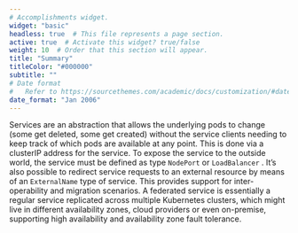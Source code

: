 ```yaml
---
# Accomplishments widget.
widget: "basic"  
headless: true  # This file represents a page section.
active: true  # Activate this widget? true/false
weight: 10  # Order that this section will appear.
title: "Summary"
titleColor: "#000000"
subtitle: ""
# Date format
#   Refer to https://sourcethemes.com/academic/docs/customization/#date-format
date_format: "Jan 2006"
---
```

Services are an abstraction that allows the underlying pods to change (some get deleted, some get created) without the service clients needing to keep track of which pods are available at any point. This is done via a clusterIP address for the service. To expose the service to the outside world, the service must be defined as type `NodePort` or `LoadBalancer` . It’s also possible to redirect service requests to an external resource by means of an `ExternalName` type of service. This provides support for inter-operability and migration scenarios. A federated service is essentially a regular service replicated across multiple Kubernetes clusters, which might live in different availability zones, cloud providers or even on-premise, supporting high availability and availability zone fault tolerance.  
